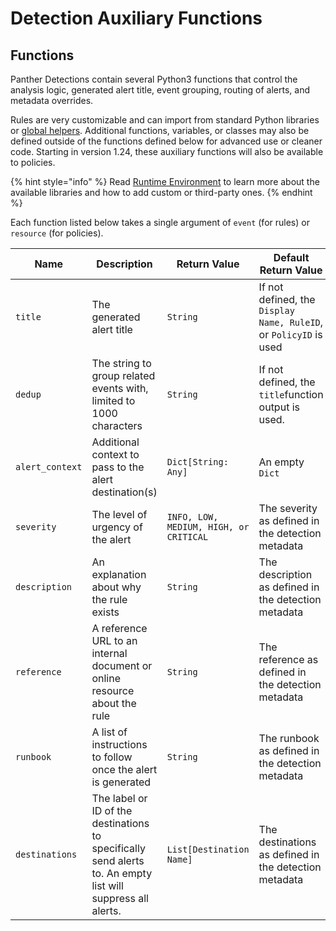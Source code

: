 # Detection Auxiliary Functions

## Functions

Panther Detections contain several Python3 functions that control the analysis logic, generated alert title, event grouping, routing of alerts, and metadata overrides.

Rules are very customizable and can import from standard Python libraries or [global helpers](globals.md). Additional functions, variables, or classes may also be defined outside of the functions defined below for advanced use or cleaner code.  Starting in version 1.24, these auxiliary functions will also be available to policies.

{% hint style="info" %}
Read [Runtime Environment](run-time.md) to learn more about the available libraries and how to add custom or third-party ones. 
{% endhint %}

Each function listed below takes a single argument of `event` (for rules) or `resource` (for policies).

| Name            | Description                                                                                                 | Return Value                           | Default Return Value                                              |
| --------------- | ----------------------------------------------------------------------------------------------------------- | -------------------------------------- | ----------------------------------------------------------------- |
| `title`         | The generated alert title                                                                                   | `String`                               | If not defined, the `Display Name, RuleID`, or `PolicyID` is used |
| `dedup`         | The string to group related events with, limited to 1000 characters                                         | `String`                               | If not defined, the `title`function output is used.               |
| `alert_context` | Additional context to pass to the alert destination(s)                                                      | `Dict[String: Any]`                    | An empty `Dict`                                                   |
| `severity`      | The level of urgency of the alert                                                                           | `INFO, LOW, MEDIUM, HIGH, or CRITICAL` | The severity as defined in the detection metadata                 |
| `description`   | An explanation about why the rule exists                                                                    | `String`                               | The description as defined in the detection metadata              |
| `reference`     | A reference URL to an internal document or online resource about the rule                                   | `String`                               | The reference as defined in the detection metadata                |
| `runbook`       | A list of instructions to follow once the alert is generated                                                | `String`                               | The runbook as defined in the detection metadata                  |
| `destinations`  | The label or ID of the destinations to specifically send alerts to. An empty list will suppress all alerts. | `List[Destination Name]`               | The destinations as defined in the detection metadata             |

##
